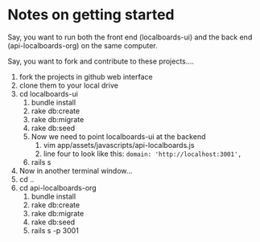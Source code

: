 Notes on getting started 
===================

Say, you want to run both the front end (localboards-ui) and the 
back end (api-localboards-org) on the same computer.

Say, you want to fork and contribute to these projects.... 

1. fork the projects in github web interface
2. clone them to your local drive
3. cd localboards-ui
    1. bundle install
    1. rake db:create 
    1. rake db:migrate
    1. rake db:seed
    1. Now we need to point localboards-ui at the backend
        1. vim app/assets/javascripts/api-localboards.js
        1. line four to look like this:
           ```domain: 'http://localhost:3001',```
    1. rails s 
4. Now in another terminal window...
4. cd ..
5. cd api-localboards-org
   1. bundle install
   1. rake db:create 
   1. rake db:migrate
   1. rake db:seed
   1. rails s -p 3001



